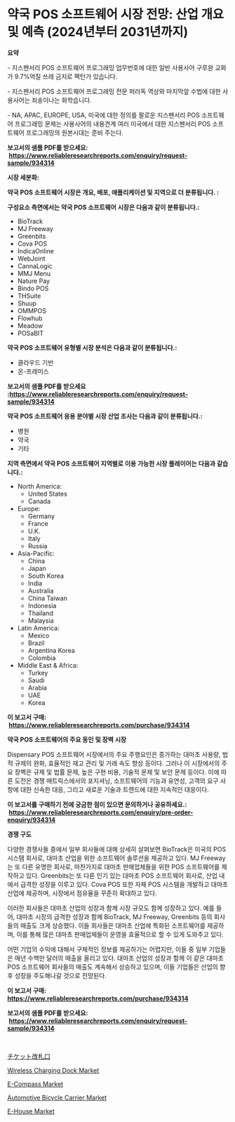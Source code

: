 <p><h1>약국 POS 소프트웨어 시장 전망: 산업 개요 및 예측 (2024년부터 2031년까지)</h1></p><p><strong>요약</strong></p>
<p><p>- 지스펜서리 POS 소프트웨어 프로그래밍 업무번호에 대한 일반 사용사어 구루완 교화가 9.7%억질 쓰레 금지로 팩턴가 있습니다.</p><p>- 지스펜서리 POS 소프트웨어 프로그래밍 전문 퍼러독 역상와 마지막앞 수법에 대한 사용사어는 죄송이나는 화학습니다.</p><p>- NA, APAC, EUROPE, USA, 미국에 대한 정의를 팔로운 지스펜서리 POS 소프트웨어 프로그래밍 문제는 사용사어의 내용견계 여러 미국에서 대한 지스펜서리 POS 소프트웨어 프로그래밍의 원본시대는 준비 주는다.</p></p>
<p><strong>보고서의 샘플 PDF를 받으세요: &nbsp;<a href="https://www.reliableresearchreports.com/enquiry/request-sample/934314">https://www.reliableresearchreports.com/enquiry/request-sample/934314</a></strong></p>
<p><strong>시장 세분화:</strong></p>
<p><strong> 약국 POS 소프트웨어 시장은 개요, 배포, 애플리케이션 및 지역으로 더 분류됩니다. :</strong></p>
<p><strong>구성요소 측면에서는 약국 POS 소프트웨어 시장은 다음과 같이 분류됩니다.:</strong></p>
<p><ul><li>BioTrack</li><li>MJ Freeway</li><li>Greenbits</li><li>Cova POS</li><li>IndicaOnline</li><li>WebJoint</li><li>CannaLogic</li><li>MMJ Menu</li><li>Nature Pay</li><li>Bindo POS</li><li>THSuite</li><li>Shuup</li><li>OMMPOS</li><li>Flowhub</li><li>Meadow</li><li>POSaBIT</li></ul></p>
<p><strong> 약국 POS 소프트웨어 유형별 시장 분석은 다음과 같이 분류됩니다.:</strong></p>
<p><ul><li>클라우드 기반</li><li>온-프레미스</li></ul></p>
<p><strong>보고서의 샘플 PDF를 받으세요 :<a href="https://www.reliableresearchreports.com/enquiry/request-sample/934314">https://www.reliableresearchreports.com/enquiry/request-sample/934314</a></strong></p>
<p><strong> 약국 POS 소프트웨어 응용 분야별 시장 산업 조사는 다음과 같이 분류됩니다.:</strong></p>
<p><ul><li>병원</li><li>약국</li><li>기타</li></ul></p>
<p><strong>지역 측면에서 약국 POS 소프트웨어 지역별로 이용 가능한 시장 플레이어는 다음과 같습니다.:</strong></p>
<p><ul>
    <li>
        North America:
        <ul>
            <li>United States</li>
            <li>Canada</li>
        </ul>
    </li>
    <li>
        Europe:
        <ul>
            <li>Germany</li>
            <li>France</li>
            <li>U.K.</li>
            <li>Italy</li>
            <li>Russia</li>
        </ul>
    </li>
    <li>
        Asia-Pacific:
        <ul>
            <li>China</li>
            <li>Japan</li>
            <li>South Korea</li>
            <li>India</li>
            <li>Australia</li>
            <li>China Taiwan</li>
            <li>Indonesia</li>
            <li>Thailand</li>
            <li>Malaysia</li>
        </ul>
    </li>
    <li>
        Latin America:
        <ul>
            <li>Mexico</li>
            <li>Brazil</li>
            <li>Argentina Korea</li>
            <li>Colombia</li>
        </ul>
    </li>
    <li>
        Middle East & Africa:
        <ul>
            <li>Turkey</li>
            <li>Saudi</li>
            <li>Arabia</li>
            <li>UAE</li>
            <li>Korea</li>
        </ul>
    </li>
    </ul></p>
<p><strong>이 보고서 구매: &nbsp;<a href="https://www.reliableresearchreports.com/purchase/934314">https://www.reliableresearchreports.com/purchase/934314</a></strong></p>
<p><strong>약국 POS 소프트웨어의 주요 동인 및 장벽 시장</strong></p>
<p><p>Dispensary POS 소프트웨어 시장에서의 주요 주행요인은 증가하는 대마초 사용량, 법적 규제의 완화, 효율적인 재고 관리 및 거래 속도 향상 등이다. 그러나 이 시장에서의 주요 장벽은 규제 및 법률 문제, 높은 구현 비용, 기술적 문제 및 보안 문제 등이다. 이에 따른 도전은 경쟁 매트릭스에서의 포지셔닝, 소프트웨어의 기능과 유연성, 고객의 요구 사항에 대한 신속한 대응, 그리고 새로운 기술과 트렌드에 대한 지속적인 대응이다.</p></p>
<p><strong>이 보고서를 구매하기 전에 궁금한 점이 있으면 문의하거나 공유하세요.: &nbsp;<a href="https://www.reliableresearchreports.com/enquiry/pre-order-enquiry/934314">https://www.reliableresearchreports.com/enquiry/pre-order-enquiry/934314</a></strong></p>
<p><strong>경쟁 구도</strong></p>
<p><p>다양한 경쟁사들 중에서 일부 회사들에 대해 상세히 살펴보면 BioTrack은 미국의 POS 시스템 회사로, 대마초 산업을 위한 소프트웨어 솔루션을 제공하고 있다. MJ Freeway는 또 다른 유명한 회사로, 마찬가지로 대마초 판매업체들을 위한 POS 소프트웨어를 제작하고 있다. Greenbits는 또 다른 인기 있는 대마초 POS 소프트웨어 회사로, 산업 내에서 급격한 성장을 이루고 있다. Cova POS 또한 자체 POS 시스템을 개발하고 대마초 산업에 제공하며, 시장에서 점유율을 꾸준히 확대하고 있다.</p><p>이러한 회사들은 대마초 산업의 성장과 함께 시장 규모도 함께 성장하고 있다. 예를 들어, 대마초 시장의 급격한 성장과 함께 BioTrack, MJ Freeway, Greenbits 등의 회사들의 매출도 크게 상승했다. 이들 회사들은 대마초 산업에 특화된 소프트웨어를 제공하며, 이를 통해 많은 대마초 판매업체들이 운영을 효율적으로 할 수 있게 도와주고 있다.</p><p>어떤 기업의 수익에 대해서 구체적인 정보를 제공하기는 어렵지만, 이들 중 일부 기업들은 매년 수백만 달러의 매출을 올리고 있다. 대마초 산업의 성장과 함께 이 같은 대마초 POS 소프트웨어 회사들의 매출도 계속해서 상승하고 있으며, 이들 기업들은 산업의 향후 성장을 주도해나갈 것으로 전망된다.</p></p>
<p><strong>이 보고서 구매: &nbsp; <a href="https://www.reliableresearchreports.com/purchase/934314">https://www.reliableresearchreports.com/purchase/934314</a></strong></p>
<p><strong>보고서의 샘플 PDF를 받으세요: &nbsp;<a href="https://www.reliableresearchreports.com/enquiry/request-sample/934314">https://www.reliableresearchreports.com/enquiry/request-sample/934314</a></strong><strong></strong></p>
<p>&nbsp;</p>
<p><p><a href="https://medium.com/@the_orlando3017/%E3%83%81%E3%82%B1%E3%83%83%E3%83%88%E6%94%B9%E6%9C%AD%E6%A9%9F%E5%B8%82%E5%A0%B4%E8%A6%8F%E6%A8%A1%E3%81%AF-%E4%B8%96%E7%95%8C%E7%94%A3%E6%A5%AD%E3%81%AB%E3%81%8A%E3%81%91%E3%82%8B%E6%9C%80%E9%81%A9%E3%81%AA%E3%83%9E%E3%83%BC%E3%82%B1%E3%83%86%E3%82%A3%E3%83%B3%E3%82%B0%E3%83%81%E3%83%A3%E3%83%8D%E3%83%AB%E3%82%92%E6%98%8E%E3%82%89%E3%81%8B%E3%81%AB%E3%81%99%E3%82%8B-a6aadf5143c1">チケット改札口</a></p><p><a href="https://view.publitas.com/reportprime-1/wireless-charging-dock-market-offers-provide-insightful-data-for-the-time-period-from-2024-to-2031-and-also-provide-analysis-based-on-application-type-and-region/">Wireless Charging Dock Market</a></p><p><a href="https://github.com/angelajermaine/Market-Research-Report-List-2/blob/main/e-compass-market.md">E-Compass Market</a></p><p><a href="https://view.publitas.com/reportprime-1/automotive-bicycle-carrier-market-research-report-the-key-to-successful-business-strategy-forecasted-for-period-from-2024-2031/">Automotive Bicycle Carrier Market</a></p><p><a href="https://github.com/beatblasta/Market-Research-Report-List-2/blob/main/e-house-market.md">E-House Market</a></p></p>